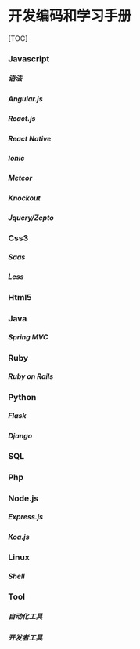 # 开发编码和学习手册
[TOC]
### Javascript
##### 语法
##### Angular.js
##### React.js
##### React Native
##### Ionic
##### Meteor
##### Knockout
##### Jquery/Zepto
### Css3
##### Saas
##### Less
### Html5
### Java
##### Spring MVC
### Ruby
##### Ruby on Rails
### Python
##### Flask
##### Django
### SQL
### Php
### Node.js
##### Express.js
##### Koa.js
### Linux
##### Shell
### Tool
##### 自动化工具
##### 开发者工具